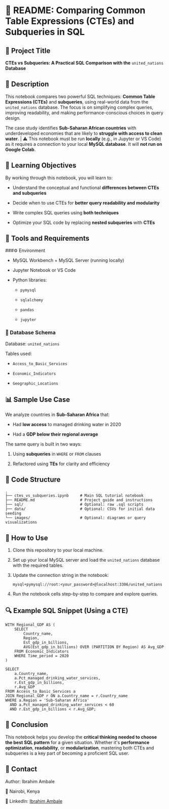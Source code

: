 # 📘 README: Comparing Common Table Expressions (CTEs) and Subqueries in SQL

## 🧠 Project Title
**CTEs vs Subqueries: A Practical SQL Comparison with the** `united_nations` **Database**

## 📝 Description
This notebook compares two powerful SQL techniques: **Common Table Expressions (CTEs)** and **subqueries**, using real-world data from the `united_nations` database. The focus is on simplifying complex queries, improving readability, and making performance-conscious choices in query design.

The case study identifies **Sub-Saharan African countries** with underdeveloped economies that are likely to **struggle with access to clean water**.
|  ⚠️ This notebook must be run **locally** (e.g., in Jupyter or VS Code) as it requires a connection to your local **MySQL database**. It will **not run on Google Colab**.

## 🎯 Learning Objectives
By working through this notebook, you will learn to:

  - Understand the conceptual and functional **differences between CTEs and subqueries**
  
  - Decide when to use CTEs for **better query readability and modularity**
  
  - Write complex SQL queries using **both techniques**
  
  - Optimize your SQL code by replacing **nested subqueries** with **CTEs**

## 🧩 Tools and Requirements
###⚙️ Environment
- MySQL Workbench + MySQL Server (running locally)

- Jupyter Notebook or VS Code

- Python libraries:

  - `pymysql`
  
  - `sqlalchemy`
  
  - `pandas`
  
  - `jupyter`

### 💾 Database Schema
Database: `united_nations`

Tables used:

  - `Access_to_Basic_Services`
  
  - `Economic_Indicators`
  
  - `Geographic_Locations`

## 📊 Sample Use Case
We analyze countries in **Sub-Saharan Africa** that:

  - Had **low access** to managed drinking water in 2020
  
  - Had a **GDP below their regional average**

The same query is built in two ways:

  1. Using **subqueries** in `WHERE` or `FROM` clauses
  
  2. Refactored using **TEs** for clarity and efficiency

## 🧱 Code Structure
```
.
├── ctes_vs_subqueries.ipynb     # Main SQL tutorial notebook
├── README.md                    # Project guide and instructions
├── sql/                         # Optional: raw .sql scripts
├── data/                        # Optional: CSVs for initial data seeding
└── images/                      # Optional: diagrams or query visualizations
```

## 🚀 How to Use
1. Clone this repository to your local machine.

2. Set up your local MySQL server and load the `united_nations` database with the required tables.

3. Update the connection string in the notebook:
    ```
    mysql+pymysql://root:<your_password>@localhost:3306/united_nations
    ```
4. Run the notebook cells step-by-step to compare and explore queries.

## 🔍 Example SQL Snippet (Using a CTE)
```
WITH Regional_GDP AS (
    SELECT
        Country_name,
        Region,
        Est_gdp_in_billions,
        AVG(Est_gdp_in_billions) OVER (PARTITION BY Region) AS Avg_GDP
    FROM Economic_Indicators
    WHERE Time_period = 2020
)

SELECT
    a.Country_name,
    a.Pct_managed_drinking_water_services,
    r.Est_gdp_in_billions,
    r.Avg_GDP
FROM Access_to_Basic_Services a
JOIN Regional_GDP r ON a.Country_name = r.Country_name
WHERE a.Region = 'Sub-Saharan Africa'
  AND a.Pct_managed_drinking_water_services < 60
  AND r.Est_gdp_in_billions < r.Avg_GDP;
```
## 🧠 Conclusion
This notebook helps you develop the **critical thinking needed to choose the best SQL pattern** for a given situation. Whether it's **performance optimization**, **readability**, or **modularization**, mastering both CTEs and subqueries is a key part of becoming a proficient SQL user.

## 📧 Contact
Author: Ibrahim Ambale

📍 Nairobi, Kenya

🔗 LinkedIn: [Ibrahim Ambale]([linkedin.com/in/ibrahim-ambale](https://www.linkedin.com/in/ibrahim-ambale/))
